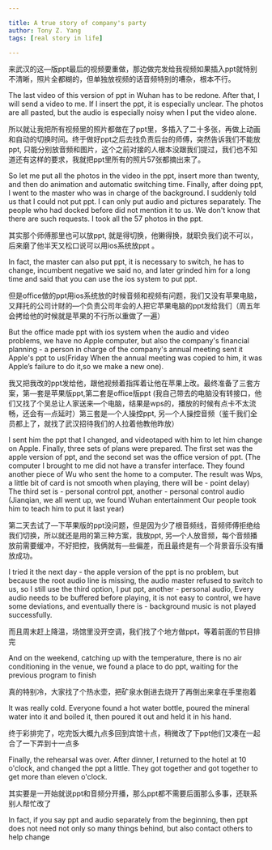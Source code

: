 ```yaml
---

title: A true story of company's party
author: Tony Z. Yang
tags: [real story in life]

---
```


来武汉的这—版ppt最后的视频要重做，那边做完发给我视频如果插入ppt就特别不清晰，照片全都糊的，但单独放视频的话音频特别的嘈杂，根本不行。

The last video of this version of ppt in Wuhan has to be redone. After that, I will send a video to me. If I insert the ppt, it is especially unclear. The photos are all pasted, but the audio is especially noisy when I put the video alone.

所以就让我把所有视频里的照片都做在了ppt里，多插入了二十多张，再做上动画和自动的切换时间。终于做好ppt之后去找负责后台的师傅，突然告诉我们不能放ppt, 
只能分别放音频和图片，这个之前对接的人根本没跟我们提过，我们也不知道还有这样的要求，我就把ppt里所有的照片57张都摘出来了。

So let me put all the photos in the video in the ppt, insert more than twenty, and then do animation and automatic switching time. Finally, after doing ppt, I went to the master who was in charge of the background. I suddenly told us that I could not put ppt.
I can only put audio and pictures separately. The people who had docked before did not mention it to us. We don't know that there are such requests. I took all the 57 photos in the ppt.

其实那个师傅那里也可以放ppt, 就是得切换，他獭得换，就职负我们说不可以，后来磨了他半天又松口说可以用ios系统放ppt 。

In fact, the master can also put ppt, it is necessary to switch, he has to change, incumbent negative we said no, and later grinded him for a long time and said that you can use the ios system to put ppt.

但是office做的ppt用ios系统放的时候音频和视频有问题，我们又没有苹果电脑，又拜托的公司计财的—个负责公司年会的人把它苹果电脑的ppt发给我们（周五年会拷给他的时候就是苹果的不行所以重做了一遍）

But the office made ppt with ios system when the audio and video problems, we have no Apple computer, but also the company's financial planning - a person in charge of the company's annual meeting sent it Apple's ppt to us(Friday When the annual meeting was copied to him, it was Apple’s failure to do it,so we make a new one).

我又把我改的ppt发给他，跟他视频着指挥着让他在苹果上改。最终准备了三套方案，第—套是苹果版ppt,第二套是office版ppt (我自己带去的电脑没有转接口，他们又找了个吴总让人家送来—个电脑，结果是wps的，播放的时候有点卡不太流畅，还会有—点延时）第三套是—个人操控ppt, 另—个人操控音频（鉴千我们全员都上了，就找了武汉招待我们的人拉着他教他昨放）

I sent him the ppt that I changed, and videotaped with him to let him change on Apple. Finally, three sets of plans were prepared. The first set was the apple version of ppt, and the second set was the office version of ppt. (The computer I brought to me did not have a transfer interface. They found another piece of Wu who sent the home to a computer. The result was Wps, a little bit of card is not smooth when playing, there will be - point delay) The third set is - personal control ppt, another - personal control audio (Jianqian, we all went up, we found Wuhan entertainment Our people took him to teach him to put it last year)

第二天去试了—下苹果版的ppt没问题，但是因为少了根音频线，音频师傅拒绝给我们切换，所以就还是用的第三种方案，我放ppt, 另—个人放音频，每个音频播放前需要缓冲，不好把控，我俩就有—些偏差，而且最终是有—个背景音乐没有播放成功。

I tried it the next day - the apple version of the ppt is no problem, but because the root audio line is missing, the audio master refused to switch to us, so I still use the third option, I put ppt, another - personal audio, Every audio needs to be buffered before playing, it is not easy to control, we have some deviations, and eventually there is - background music is not played successfully.

而且周末赶上降温，场馆里没开空调，我们找了个地方做ppt，等着前面的节目排完

And on the weekend, catching up with the temperature, there is no air conditioning in the venue, we found a place to do ppt, waiting for the previous program to finish


真的特别冷，大家找了个热水壶，把矿泉水倒进去烧开了再倒出来拿在手里抱着

It was really cold. Everyone found a hot water bottle, poured the mineral water into it and boiled it, then poured it out and held it in his hand.

终于彩排完了，吃完饭大概九点多回到宾馆十点，稍微改了下ppt他们又凑在一起合了一下弄到十一点多

Finally, the rehearsal was over. After dinner, I returned to the hotel at 10 o'clock, and changed the ppt a little. They got together and got together to get more than eleven o'clock.

其实要是一开始就说ppt和音频分开播，那么ppt都不需要后面那么多事，还联系别人帮忙改了

In fact, if you say ppt and audio separately from the beginning, then ppt does not need not only so many things behind, but also contact others to help change



